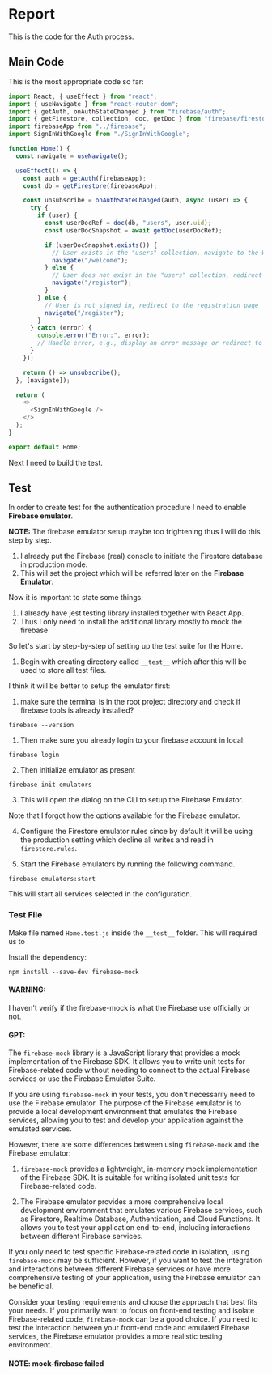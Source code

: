 # Report
This is the code for the Auth process.

## Main Code
This is the most appropriate code so far:
```javascript
import React, { useEffect } from "react";
import { useNavigate } from "react-router-dom";
import { getAuth, onAuthStateChanged } from "firebase/auth";
import { getFirestore, collection, doc, getDoc } from "firebase/firestore";
import firebaseApp from "../firebase";
import SignInWithGoogle from "./SignInWithGoogle";

function Home() {
  const navigate = useNavigate();

  useEffect(() => {
    const auth = getAuth(firebaseApp);
    const db = getFirestore(firebaseApp);

    const unsubscribe = onAuthStateChanged(auth, async (user) => {
      try {
        if (user) {
          const userDocRef = doc(db, "users", user.uid);
          const userDocSnapshot = await getDoc(userDocRef);

          if (userDocSnapshot.exists()) {
            // User exists in the "users" collection, navigate to the WelcomeUser page
            navigate("/welcome");
          } else {
            // User does not exist in the "users" collection, redirect to the registration page
            navigate("/register");
          }
        } else {
          // User is not signed in, redirect to the registration page
          navigate("/register");
        }
      } catch (error) {
        console.error("Error:", error);
        // Handle error, e.g., display an error message or redirect to an error page
      }
    });

    return () => unsubscribe();
  }, [navigate]);

  return (
    <>
      <SignInWithGoogle />
    </>
  );
}

export default Home;
```

Next I need to build the test. 

## Test
In order to create test for the authentication procedure I need to enable **Firebase emulator**. 

**NOTE:**
The firebase emulator setup maybe too frightening thus I will do this step by step.

1. I already put the Firebase (real) console to initiate the Firestore database in production mode. 
2. This will set the project which will be referred later on the **Firebase Emulator**.

Now it is important to state some things:
1. I already have jest testing library installed together with React App.
2. Thus I only need to install the additional library mostly to mock the firebase

So let's start by step-by-step of setting up the test suite for the Home.
1. Begin with creating directory called `__test__` which after this will be used to store all test files.


I think it will be better to setup the emulator first:
1. make sure the terminal is in the root project directory and check if firebase tools is already installed?

```
firebase --version
```

1. Then make sure you already login to your firebase account in local:

```
firebase login
```

2. Then initialize emulator as present

```
firebase init emulators
```

3. This will open the dialog on the CLI to setup the Firebase Emulator. 

Note that I forgot how the options available for the Firebase emulator. 

<!-- TODO: Review the code on the log file (docs) and put it in here-->

4. Configure the Firestore emulator rules since by default it will be using the production setting which decline all writes and read in `firestore.rules`.

<!-- TODO: I want the rules changed here to allow uid. this will be a challenge later on -->

5. Start the Firebase emulators by running the following command.
```
firebase emulators:start
```
This will start all services selected in the configuration.

### Test File
Make file named `Home.test.js` inside the `__test__` folder. This will required us to 

Install the dependency:
```
npm install --save-dev firebase-mock
```
#### WARNING:
I haven't verify if the firebase-mock is what the Firebase use officially or not.

#### GPT:
The `firebase-mock` library is a JavaScript library that provides a mock implementation of the Firebase SDK. It allows you to write unit tests for Firebase-related code without needing to connect to the actual Firebase services or use the Firebase Emulator Suite.

If you are using `firebase-mock` in your tests, you don't necessarily need to use the Firebase emulator. The purpose of the Firebase emulator is to provide a local development environment that emulates the Firebase services, allowing you to test and develop your application against the emulated services.

However, there are some differences between using `firebase-mock` and the Firebase emulator:

1. `firebase-mock` provides a lightweight, in-memory mock implementation of the Firebase SDK. It is suitable for writing isolated unit tests for Firebase-related code.

2. The Firebase emulator provides a more comprehensive local development environment that emulates various Firebase services, such as Firestore, Realtime Database, Authentication, and Cloud Functions. It allows you to test your application end-to-end, including interactions between different Firebase services.

If you only need to test specific Firebase-related code in isolation, using `firebase-mock` may be sufficient. However, if you want to test the integration and interactions between different Firebase services or have more comprehensive testing of your application, using the Firebase emulator can be beneficial.

Consider your testing requirements and choose the approach that best fits your needs. If you primarily want to focus on front-end testing and isolate Firebase-related code, `firebase-mock` can be a good choice. If you need to test the interaction between your front-end code and emulated Firebase services, the Firebase emulator provides a more realistic testing environment.

#### NOTE: mock-firebase failed
